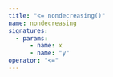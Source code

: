 ```yaml
---
title: "<= nondecreasing()"
name: nondecreasing
signatures:
  - params:
      - name: x
      - name: "y"
operator: "<="
---
```

